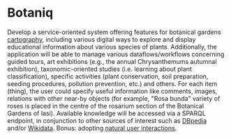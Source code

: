 # Botaniq

Develop a service-oriented system offering features for botanical gardens [cartography](http://www.programmableweb.com/category/mapping/apis?category=19978), including various digital ways to explore and display educational information about various species of plants. Additionally, the application will be able to manage various dataflows/workflows concerning guided tours, art exhibitions (e.g., the annual Chrysanthemums autumnal exhibition), taxonomic-oriented studies (i.e. learning about plant classification), specific activities (plant conservation, soil preparation, seeding procedures, pollution prevention, etc.) and others. For each item (thing), the user could specify useful information like comments, images, relations with other near-by objects (for example, "Rosa bunda" variety of roses is placed in the centre of the rosarium section of the Botanical Gardens of Iasi). Available knowledge will be accessed via a SPARQL endpoint, in conjunction to other sources of interest such as [DBpedia](http://wiki.dbpedia.org/OnlineAccess) and/or [Wikidata](https://www.wikidata.org/). Bonus: adopting [natural user interactions](http://profs.info.uaic.ro/~busaco/teach/courses/hci/hci-film.html#week13).
